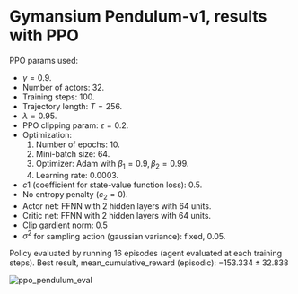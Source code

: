 # Gymansium Pendulum-v1, results with PPO

PPO params used:

- $\gamma=0.9$.
- Number of actors: 32.
- Training steps: 100.
- Trajectory length: $T=256$.
- $\lambda=0.95$.
- PPO clipping param: $\epsilon=0.2$.
- Optimization:
  1. Number of epochs: 10.
  2. Mini-batch size: 64.
  3. Optimizer: Adam with $\beta_1=0.9, \beta_2=0.99$.
  4. Learning rate: 0.0003.
- $c1$ (coefficient for state-value function loss): 0.5.
- No entropy penalty ($c_2=0$).
- Actor net: FFNN with 2 hidden layers with 64 units.
- Critic net: FFNN with 2 hidden layers with 64 units.
- Clip gardient norm: 0.5
- $\sigma^2$ for sampling action (gaussian variance): fixed, $0.05$.

Policy evaluated by running 16 episodes (agent evaluated at each training steps). Best result, mean_cumulative_reward (episodic): $-153.334\pm32.838$

![ppo_pendulum_eval](https://github.com/riccardodmts/my_RL_lib/assets/83876494/f6ac703f-e315-4ee9-b953-297e47699292)



